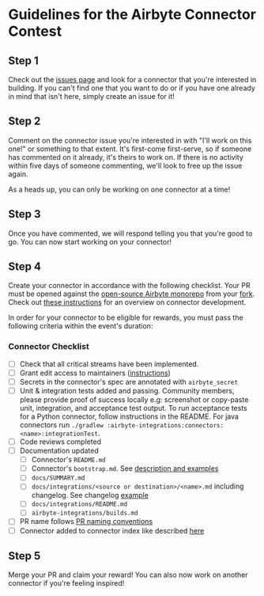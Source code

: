# Guidelines for the Airbyte Connector Contest

## Step 1
Check out the [issues page](https://github.com/airbytehq/connector-contest/issues) and look for a connector that you're interested in building. If you can't find one that you want to do or if you have one already in mind that isn't here, simply create an issue for it!

## Step 2
Comment on the connector issue you're interested in with "I'll work on this one!" or something to that extent. It's first-come first-serve, so if someone has commented on it already, it's theirs to work on. If there is no activity within five days of someone commenting, we'll look to free up the issue again.

As a heads up, you can only be working on one connector at a time!

## Step 3
Once you have commented, we will respond telling you that you're good to go. You can now start working on your connector!

## Step 4

Create your connector in accordance with the following checklist. Your PR must be opened against the [open-source Airbyte monorepo](https://github.com/airbytehq/airbyte) from your [fork](https://docs.github.com/en/github/collaborating-with-pull-requests/proposing-changes-to-your-work-with-pull-requests/creating-a-pull-request-from-a-fork). Check out [these instructions](https://docs.airbyte.io/connector-development) for an overview on connector development.

In order for your connector to be eligible for rewards, you must pass the following criteria within the event's duration:

### Connector Checklist

- [ ] Check that all critical streams have been implemented.
- [ ] Grant edit access to maintainers ([instructions](https://docs.github.com/en/github/collaborating-with-pull-requests/working-with-forks/allowing-changes-to-a-pull-request-branch-created-from-a-fork#enabling-repository-maintainer-permissions-on-existing-pull-requests))
- [ ] Secrets in the connector's spec are annotated with `airbyte_secret`
- [ ] Unit & integration tests added and passing. Community members, please provide proof of success locally e.g: screenshot or copy-paste unit, integration, and acceptance test output. To run acceptance tests for a Python connector, follow instructions in the README. For java connectors run `./gradlew :airbyte-integrations:connectors:<name>:integrationTest`.
- [ ] Code reviews completed
- [ ] Documentation updated
  - [ ] Connector's `README.md`
  - [ ] Connector's `bootstrap.md`. See [description and examples](https://docs.google.com/document/d/1ypdgmwmEHWv-TrO4_YOQ7pAJGVrMp5BOkEVh831N260/edit?usp=sharing)
  - [ ] `docs/SUMMARY.md`
  - [ ] `docs/integrations/<source or destination>/<name>.md` including changelog. See changelog [example](https://docs.airbyte.io/integrations/sources/stripe#changelog)
  - [ ] `docs/integrations/README.md`
  - [ ] `airbyte-integrations/builds.md`
- [ ] PR name follows [PR naming conventions](https://docs.airbyte.io/contributing-to-airbyte/updating-documentation#issues-and-pull-requests)
- [ ] Connector added to connector index like described [here](https://docs.airbyte.io/connector-development#publishing-a-connector)
   
## Step 5

Merge your PR and claim your reward! You can also now work on another connector if you're feeling inspired!